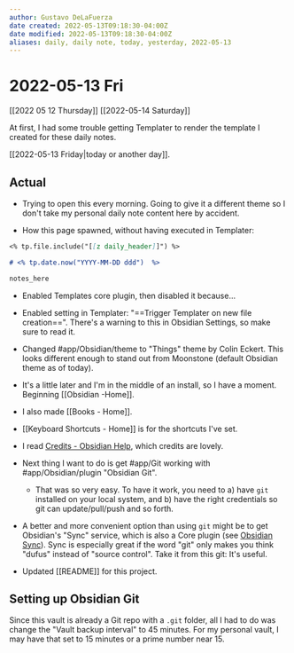 ```yaml
---
author: Gustavo DeLaFuerza
date created: 2022-05-13T09:18:30-04:00Z
date modified: 2022-05-13T09:18:30-04:00Z
aliases: daily, daily note, today, yesterday, 2022-05-13
---
```


# 2022-05-13 Fri

[[2022 05 12 Thursday]]
[[2022-05-14 Saturday]]

At first, I had some trouble getting Templater to render the template I created for these daily notes.

[[2022-05-13 Friday|today or another day]].

## Actual

- Trying to open this every morning. Going to give it a different theme so I don't take my personal daily note content here by accident.

- How this page spawned, without having executed in Templater:
```markdown
<% tp.file.include("[[z daily_header]]") %>

# <% tp.date.now("YYYY-MM-DD ddd")  %>

notes_here
```
- Enabled Templates core plugin, then disabled it because...
- Enabled setting in Templater: "==Trigger Templater on new file creation==". There's a warning to this in Obsidian Settings, so make sure to read it.

- Changed #app/Obsidian/theme to "Things" theme by Colin Eckert. This looks different enough to stand out from Moonstone (default Obsidian theme as of today).
- It's a little later and I'm in the middle of an install, so I have a moment. Beginning [[Obsidian -Home]].
- I also made [[Books - Home]].
- [[Keyboard Shortcuts - Home]] is for the shortcuts I've set.

- I read [Credits - Obsidian Help](https://help.obsidian.md/Obsidian/Credits), which credits are lovely.
- Next thing I want to do is get #app/Git working with #app/Obsidian/plugin "Obsidian Git". 
	- That was so very easy. To have it work, you need to a) have `git` installed on your local system, and b) have the right credentials so git can update/pull/push and so forth. 
- A better and more convenient option than using `git` might be to get Obsidian's "Sync" service, which is also a Core plugin (see [Obsidian Sync](https://obsidian.md/sync)). Sync is especially great if the word "git" only makes you think "dufus" instead of "source control". Take it from this git: It's useful.

- Updated [[README]] for this project.

## Setting up Obsidian Git

Since this vault is already a Git repo with a `.git` folder, all I had to do was change the "Vault backup interval" to 45 minutes. For my personal vault, I may have that set to 15 minutes or a prime number near 15.
